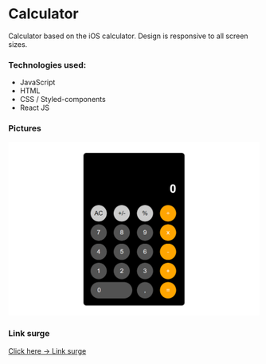 # Calculator
Calculator based on the iOS calculator. Design is responsive to all screen sizes.

### Technologies used:
* JavaScript
* HTML
* CSS / Styled-components
* React JS

### Pictures
![image of the calculator](https://github.com/francinehahn/calculator/blob/main/img-calculator.png)

### Link surge
[Click here -> Link surge](http://dapper-road.surge.sh/)
